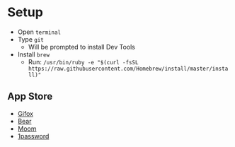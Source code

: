 # Setup
- Open `terminal`
- Type `git`
  - Will be prompted to install Dev Tools
- Install `brew`
  - Run: `/usr/bin/ruby -e "$(curl -fsSL https://raw.githubusercontent.com/Homebrew/install/master/install)"`


## App Store
- [Gifox](https://itunes.apple.com/us/app/gifox/id1082624744?mt=12)
- [Bear](https://apps.apple.com/us/app/bear/id1091189122?mt=12)
- [Moom](https://itunes.apple.com/us/app/moom/id419330170?mt=12)
- [1password](https://apps.apple.com/us/app/1password-7-password-manager/id1333542190?mt=12)
